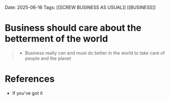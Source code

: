 Date: 2025-06-16
Tags: [[SCREW BUSINESS AS USUAL]] [[BUSINESS]]


# Business should care about the betterment of the world

>* Business really can and must do better in the world to take care of people and the planet

# References
- If you've got it 
 